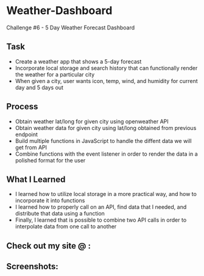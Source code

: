 # Weather-Dashboard
Challenge #6 - 5 Day Weather Forecast Dashboard

## Task
- Create a weather app that shows a 5-day forecast
- Incorporate local storage and search history that can functionally render the weather for a particular city
- When given a city, user wants icon, temp, wind, and humidity for current day and 5 days out

## Process
- Obtain weather lat/long for given city using openweather API
- Obtain weather data for given city using lat/long obtained from previous endpoint
- Build multiple functions in JavaScript to handle the diffent data we will get from API
- Combine functions with the event listener in order to render the data in a polished format for the user

## What I Learned
- I learned how to utilize local storage in a more practical way, and how to incorporate it into functions
- I learned how to properly call on an API, find data that I needed, and distribute that data using a function
- Finally, I learned that is possible to combine two API calls in order to interpolate data from one call to another

## Check out my site @ : 

## Screenshots:
